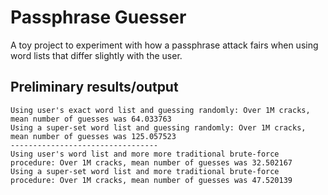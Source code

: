 # Passphrase Guesser

A toy project to experiment with how a passphrase attack fairs when using word lists that differ slightly with the user.

## Preliminary results/output

```
Using user's exact word list and guessing randomly: Over 1M cracks, mean number of guesses was 64.033763
Using a super-set word list and guessing randomly: Over 1M cracks, mean number of guesses was 125.057523
---------------------------------
Using user's word list and more more traditional brute-force procedure: Over 1M cracks, mean number of guesses was 32.502167
Using a super-set word list and more traditional brute-force procedure: Over 1M cracks, mean number of guesses was 47.520139
```
